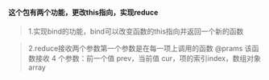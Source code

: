 #### 这个包有两个功能，更改this指向，实现reduce

> 1.实现bind的功能，bind可以改变函数的this指向并返回一个新的函数

> 2.reduce接收两个参数第一个参数是在每一项上调用的函数
@prams 该函数接收 4 个参数：前一个值 prev，当前值 cur，项的索引index，数组对象 array

